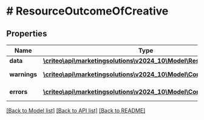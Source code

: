 # # ResourceOutcomeOfCreative

## Properties

Name | Type | Description | Notes
------------ | ------------- | ------------- | -------------
**data** | [**\criteo\api\marketingsolutions\v2024_10\Model\ResourceOfCreative**](ResourceOfCreative.md) |  | [optional]
**warnings** | [**\criteo\api\marketingsolutions\v2024_10\Model\CommonProblem[]**](CommonProblem.md) |  | [optional] [readonly]
**errors** | [**\criteo\api\marketingsolutions\v2024_10\Model\CommonProblem[]**](CommonProblem.md) |  | [optional] [readonly]

[[Back to Model list]](../../README.md#models) [[Back to API list]](../../README.md#endpoints) [[Back to README]](../../README.md)
